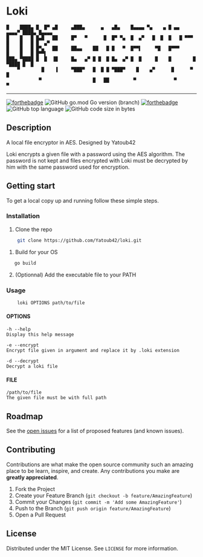 # Loki

    █    ████▄ █  █▀ ▄█     ▄███▄      ▄   ▄█▄    █▄▄▄▄ ▀▄    ▄ █ ▄▄     ▄▄▄▄▀ ████▄ █▄▄▄▄ 
    █    █   █ █▄█   ██     █▀   ▀      █  █▀ ▀▄  █  ▄▀   █  █  █   █ ▀▀▀ █    █   █ █  ▄▀ 
    █    █   █ █▀▄   ██     ██▄▄    ██   █ █   ▀  █▀▀▌     ▀█   █▀▀▀      █    █   █ █▀▀▌  
    ███▄ ▀████ █  █  ▐█     █▄   ▄▀ █ █  █ █▄  ▄▀ █  █     █    █        █     ▀████ █  █  
        ▀        █    ▐     ▀███▀   █  █ █ ▀███▀    █    ▄▀      █      ▀              █   
                ▀                   █   ██         ▀              ▀                   ▀    
------------
[![forthebadge](https://forthebadge.com/images/badges/made-with-go.svg)](https://forthebadge.com)
![GitHub go.mod Go version (branch)](https://img.shields.io/github/go-mod/go-version/Yatoub42/loki/main?style=for-the-badge)
[![forthebadge](https://forthebadge.com/images/badges/powered-by-coffee.svg)](https://forthebadge.com)  
![GitHub top language](https://img.shields.io/github/languages/top/Yatoub42/loki?style=for-the-badge)
![GitHub code size in bytes](https://img.shields.io/github/languages/code-size/Yatoub42/loki?style=for-the-badge)

## Description

A local file encryptor in AES. Designed by Yatoub42

Loki encrypts a given file with a password using the AES algorithm. The password is not kept and files encrypted with Loki must be decrypted by him with the same password used for encryption.

## Getting start

To get a local copy up and running follow these simple steps.

### Installation

1. Clone the repo

```bash
    git clone https://github.com/Yatoub42/loki.git
```

1. Build for your OS

```bash
   go build
```

2. (Optionnal) Add the executable file to your PATH

### Usage

```bash
    loki OPTIONS path/to/file
```

#### OPTIONS

    -h --help
	Display this help message

	-e --encrypt
	Encrypt file given in argument and replace it by .loki extension

	-d --decrypt
	Decrypt a loki file

#### FILE

    /path/to/file
    The given file must be with full path

<!-- ROADMAP -->
## Roadmap

See the [open issues](https://github.com/Yatoub42/loki/issues) for a list of proposed features (and known issues).

<!-- CONTRIBUTING -->
## Contributing

Contributions are what make the open source community such an amazing place to be learn, inspire, and create. Any contributions you make are **greatly appreciated**.

1. Fork the Project
2. Create your Feature Branch (`git checkout -b feature/AmazingFeature`)
3. Commit your Changes (`git commit -m 'Add some AmazingFeature'`)
4. Push to the Branch (`git push origin feature/AmazingFeature`)
5. Open a Pull Request

<!-- LICENSE -->
## License

Distributed under the MIT License. See `LICENSE` for more information.
